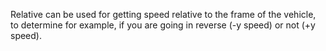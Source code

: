 Relative can be used for getting speed relative to the frame of the vehicle, to determine for example, if you are going in reverse (-y speed) or not (+y speed). 
